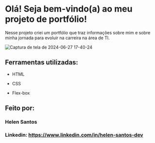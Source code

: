 # Olá! Seja bem-vindo(a) ao meu projeto de portfólio!

Nesse projeto criei um portfólio que traz informações sobre mim e sobre minha jornada para evoluir na carreira na área de TI.


![Captura de tela de 2024-06-27 17-40-24](https://github.com/sunHelen12/Portfolio/assets/173499841/2a0f0a1e-b1e1-4fb0-9b66-73337c522079)

## Ferramentas utilizadas:

* HTML

* CSS

* Flex-box

## Feito por:

### Helen Santos

### Linkedin: https://www.linkedin.com/in/helen-santos-dev
